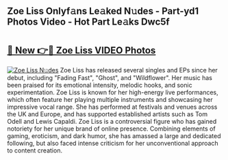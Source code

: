## Zoe Liss Onlyf𝚊ns Le𝚊ked N𝚞des - Part-yd1 Photos Video - Hot Part Le𝚊ks Dwc5f

# <h2><a href="http://ab29162.deff.icu/?id=Zoe+Liss">🔗 New 👉🔴 Zoe Liss VIDEO Photos</a></h2>

[![Zoe Liss N𝚞des](https://i.imgur.com/rIISA9y.gif)](http://ab29162.deff.icu/?id=Zoe+Liss)
Zoe Liss has released several singles and EPs since her debut, including "Fading Fast", "Ghost", and "Wildflower". Her music has been praised for its emotional intensity, melodic hooks, and sonic experimentation. Zoe Liss is known for her high-energy live performances, which often feature her playing multiple instruments and showcasing her impressive vocal range. She has performed at festivals and venues across the UK and Europe, and has supported established artists such as Tom Odell and Lewis Capaldi. Zoe Liss is a controversial figure who has gained notoriety for her unique brand of online presence. Combining elements of gaming, eroticism, and dark humor, she has amassed a large and dedicated following, but also faced intense criticism for her unconventional approach to content creation.
